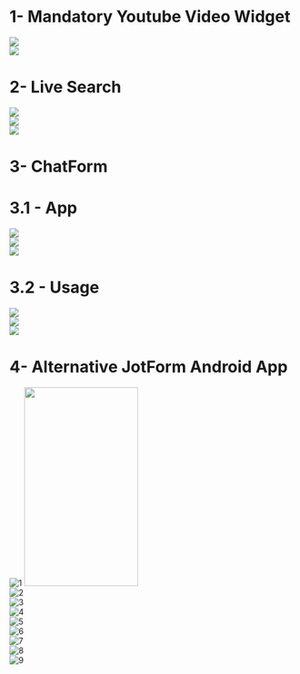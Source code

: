 # 1- Mandatory Youtube Video Widget

![](https://github.com/dgempiuc/JotForm/blob/master/Mandatory%20Youtube%20Video%20Widget/screenshoots/1-widget_settings.png)
<br />
![](https://github.com/dgempiuc/JotForm/blob/master/Mandatory%20Youtube%20Video%20Widget/screenshoots/2-form.png)

# 2- Live Search

![](https://github.com/dgempiuc/JotForm/blob/master/Live%20Search/screenshoots/1-normal.png)
<br />
![](https://github.com/dgempiuc/JotForm/blob/master/Live%20Search/screenshoots/2-sortByView.png)
<br />
![](https://github.com/dgempiuc/JotForm/blob/master/Live%20Search/screenshoots/3-sortByReply.png)

# 3- ChatForm
# 3.1 - App
![](https://github.com/dgempiuc/JotForm/blob/master/ChatForm/ChatForm%20App/screenshoots/1-login..png)
<br />
![](https://github.com/dgempiuc/JotForm/blob/master/ChatForm/ChatForm%20App/screenshoots/2-index.png)
<br />
![](https://github.com/dgempiuc/JotForm/blob/master/ChatForm/ChatForm%20App/screenshoots/3-generation.png)
# 3.2 - Usage
![](https://github.com/dgempiuc/JotForm/blob/master/ChatForm/Create%20DOM%20with%20React/screenshoots/1-normal_form.png)
<br />
![](https://github.com/dgempiuc/JotForm/blob/master/ChatForm/Create%20DOM%20with%20React/screenshoots/2-chat_form.png)
<br />
![](https://github.com/dgempiuc/JotForm/blob/master/ChatForm/Create%20DOM%20with%20React/screenshoots/3-submission.png)

# 4- Alternative JotForm Android App

![1](https://github.com/dgempiuc/JotForm/blob/master/Alternative%20JotForm%20Android%20App/screenshoots/1-login.png)
<img src="https://github.com/dgempiuc/JotForm/blob/master/Alternative%20JotForm%20Android%20App/screenshoots/1-login.png" width="200" height="350">
<br />
![2](https://github.com/dgempiuc/JotForm/blob/master/Alternative%20JotForm%20Android%20App/screenshoots/2-home.png)
<br />
![3](https://github.com/dgempiuc/JotForm/blob/master/Alternative%20JotForm%20Android%20App/screenshoots/3-create%20form.png)
<br />
![4](https://github.com/dgempiuc/JotForm/blob/master/Alternative%20JotForm%20Android%20App/screenshoots/4-created%20form.png)
<br />
![5](https://github.com/dgempiuc/JotForm/blob/master/Alternative%20JotForm%20Android%20App/screenshoots/5-view%20form.png)
<br />
![6](https://github.com/dgempiuc/JotForm/blob/master/Alternative%20JotForm%20Android%20App/screenshoots/6-delete%20form.png)
<br />
![7](https://github.com/dgempiuc/JotForm/blob/master/Alternative%20JotForm%20Android%20App/screenshoots/7-form%20submissions.png)
<br />
![8](https://github.com/dgempiuc/JotForm/blob/master/Alternative%20JotForm%20Android%20App/screenshoots/8-specific%20submission.png)
<br />
![9](https://github.com/dgempiuc/JotForm/blob/master/Alternative%20JotForm%20Android%20App/screenshoots/9-edit%20submission.png)

